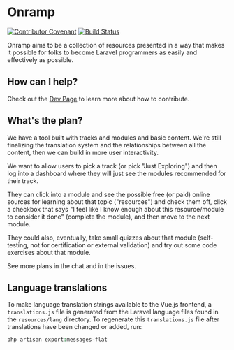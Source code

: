 # Onramp

[![Contributor Covenant](https://img.shields.io/badge/Contributor%20Covenant-v1.4%20adopted-ff69b4.svg)](code_of_conduct.md)
[![Build Status](https://travis-ci.org/tightenco/onramp.svg?branch=main)](https://travis-ci.org/tightenco/onramp)

Onramp aims to be a collection of resources presented in a way that makes it possible for folks to become Laravel programmers as easily and effectively as possible.

## How can I help?

Check out the [Dev Page](https://onramp.dev/en/dev) to learn more about how to contribute.

## What's the plan?

We have a tool built with tracks and modules and basic content. We're still finalizing the translation system and the relationships between all the content, then we can build in more user interactivity.

We want to allow users to pick a track (or pick "Just Exploring") and then log into a dashboard where they will just see the modules recommended for their track.

They can click into a module and see the possible free (or paid) online sources for learning about that topic ("resources") and check them off, click a checkbox that says "I feel like I know enough about this resource/module to consider it done" (complete the module), and then move to the next module.

They could also, eventually, take small quizzes about that module (self-testing, not for certification or external validation) and try out some code exercises about that module.

See more plans in the chat and in the issues.

## Language translations

To make language translation strings available to the Vue.js frontend, a `translations.js` file is generated from the Laravel language files found in the `resources/lang` directory. To regenerate this `translations.js` file after translations have been changed or added, run:

```php
php artisan export:messages-flat
```
